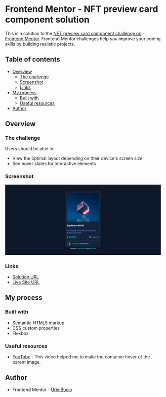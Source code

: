 # Frontend Mentor - NFT preview card component solution

This is a solution to the [NFT preview card component challenge on Frontend Mentor](https://www.frontendmentor.io/challenges/nft-preview-card-component-SbdUL_w0U). Frontend Mentor challenges help you improve your coding skills by building realistic projects. 

## Table of contents

- [Overview](#overview)
  - [The challenge](#the-challenge)
  - [Screenshot](#screenshot)
  - [Links](#links)
- [My process](#my-process)
  - [Built with](#built-with)
  - [Useful resources](#useful-resources)
- [Author](#author)

## Overview

### The challenge

Users should be able to:

- View the optimal layout depending on their device's screen size
- See hover states for interactive elements

### Screenshot

![](./src/img/screenshot.jpg)

### Links

- [Solution URL](https://your-solution-url.com)
- [Live Site URL](https://nft-preview-card-fronted.netlify.app/)

## My process

### Built with

- Semantic HTML5 markup
- CSS custom properties
- Flexbox

### Useful resources

- [YouTube](https://www.youtube.com/watch?v=yLJoDs37fJk&t=3640s&ab_channel=CodingTube) - This video helped me to make the container hover of the parent image.

## Author

- Frontend Mentor - [UrielBucio](https://www.frontendmentor.io/profile/UrielBucio)
